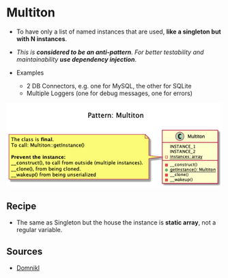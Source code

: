 # Multiton

+ To have only a list of named instances that are used, **like a singleton but with N instances**.

+ _This is **considered to be an anti-pattern**. For better testability and maintainability **use dependency injection**_.

+ Examples
    + 2 DB Connectors, e.g. one for MySQL, the other for SQLite
    + Multiple Loggers (one for debug messages, one for errors)

![](domnikl/diagram.png)

## Recipe
+ The same as Singleton but the house the instance is **static array**, not a regular variable.

## Sources
+ [Domnikl](https://github.com/domnikl/DesignPatternsPHP/tree/master/Creational/Multiton)
